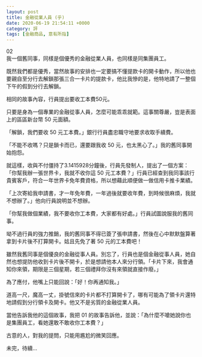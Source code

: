 ```yaml
---
layout: post
title: 金融從業人員 (乎)
date: 2020-06-19 21:54:11 +0000
category: 評
tags: [金融商品, 意有所指]
---
```


02<br>
我一個舊同事，同樣是個優秀的金融從業人員，也同樣是同集團員工。

既然我們都是優秀，當然故事的安排也一定要搞不懂提款卡的開卡動作，所以他也要親自至分行去解鎖那張三合一卡片的提款卡，他比我慘的是，他特地請了一整個下午的假到分行去解鎖。

<!--more-->

相同的故事內容，行員提出要收工本費50元。

只要是身為一個專業的金融從事人員，怎麼可能乖乖就範。這事關尊嚴，豈是表面上的區區新台幣 50 元面額。

「解鎖，我們要收 50 元工本費。」銀行行員盡忠職守地要求收取手續費。

「不能不收嗎？只是鎖卡而已，還要跟我收 50 元，也太黑心了。」我的舊同事開始抱怨。

就這樣，收與不付僵持了3.1415928分鐘後，行員先發制人，提出了一個方案：「你幫我辦一張世界卡，我就不收你這 50 元工本費？」行員已經查到我同事該行貴賓客戶，符合一年世界卡免年費資格，所以想藉此順便做一做信用卡推卡業績。

「上次寄給我申請書，才一年免年費，一年過後就要收年費，到時候很麻煩，我就不想辦了。」他向行員說明並不想辦。

「你幫我做個業績，我不要收你工本費，大家都有好處。」行員試圖說服我的舊同事。

坳不過行員的強力推銷，我的舊同事不得已簽了張申請書，然後在心中默默盤算著拿到卡片後不打算開卡。姑且先免了著 50 元的工本費吧！

雖然我舊同事是個優良的金融從事人員。別忘了，行員也是個金融從事人員，她自然也想提防他收到卡片後不開卡，於是想請他本人來分行領。「卡片下來，我會通知你來領，期限是三個星期，若三個禮拜你沒有來領就直接作廢。」

為了應付，他嘴上只能回說：「好！你再通知我。」

道高一尺，魔高一丈，掛號信來的卡片都不打算開卡了，哪有可能為了領卡片還特地請假到分行領卡及開卡。他又不是劣質的金融從業人員。

當他告訴我他的這個故事，我把 01 的故事告訴他，並說：「為什麼不嗆她說你也是集團員工，看她還敢不敢收你工本費？」

古意的人，對我的提問，只能用尷尬的微笑回應。


未完，待續…
